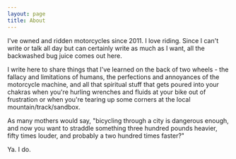 ```yaml
---
layout: page
title: About
---
```


I've owned and ridden motorcycles since 2011. I love riding. Since I can't write or talk all day but can certainly write as much as I want, all the backwashed bug juice comes out here.

I write here to share things that I've learned on the back of two wheels - the fallacy and limitations of humans, the perfections and annoyances of the motorcycle machine, and all that spiritual stuff that gets poured into your chakras when you're hurling wrenches and fluids at your bike out of frustration or when you're tearing up some corners at the local mountain/track/sandbox. 

As many mothers would say, "bicycling through a city is dangerous enough, and now you want to straddle something three hundred pounds heavier, fifty times louder, and probably a two hundred times faster?"

Ya. I do.
